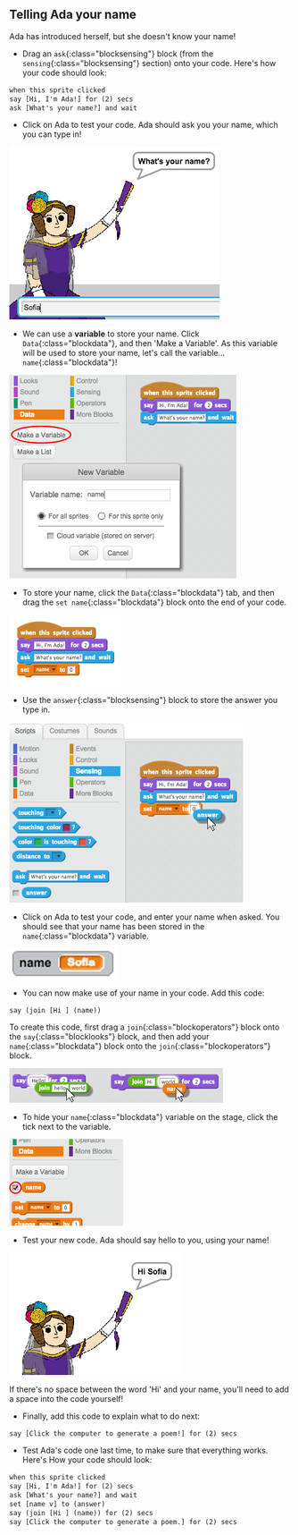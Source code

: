 ## Telling Ada your name

Ada has introduced herself, but she doesn't know your name!



+ Drag an `ask`{:class="blocksensing"} block (from the `sensing`{:class="blocksensing"} section) onto your code. Here's how your code should look:

```blocks
when this sprite clicked
say [Hi, I'm Ada!] for (2) secs
ask [What's your name?] and wait
```

+ Click on Ada to test your code. Ada should ask you your name, which you can type in!

![screenshot](images/poetry-input.png)

+ We can use a __variable__ to store your name. Click `Data`{:class="blockdata"}, and then 'Make a Variable'. As this variable will be used to store your name, let's call the variable... `name`{:class="blockdata"}!

![screenshot](images/poetry-name.png)

+ To store your name, click the `Data`{:class="blockdata"} tab, and then drag the `set name`{:class="blockdata"} block onto the end of your code.

![screenshot](images/poetry-set.png)

+ Use the `answer`{:class="blocksensing"} block to store the answer you type in.

![screenshot](images/poetry-answer.png)

+ Click on Ada to test your code, and enter your name when asked. You should see that your name has been stored in the `name`{:class="blockdata"} variable.

![screenshot](images/poetry-name-test.png)

+ You can now make use of your name in your code. Add this code:

```scratch
say (join [Hi ] (name))
```

To create this code, first drag a `join`{:class="blockoperators"} block onto the `say`{:class="blocklooks"} block, and then add your `name`{:class="blockdata"} block onto the `join`{:class="blockoperators"} block.

![screenshot](images/poetry-join.png)

+ To hide your `name`{:class="blockdata"} variable on the stage, click the tick next to the variable.

![screenshot](images/poetry-tick.png)

+ Test your new code. Ada should say hello to you, using your name!

![screenshot](images/poetry-name-test2.png)

If there's no space between the word 'Hi' and your name, you'll need to add a space into the code yourself!

+ Finally, add this code to explain what to do next:

```scratch
say [Click the computer to generate a poem!] for (2) secs
```

+ Test Ada's code one last time, to make sure that everything works. Here's How your code should look:

```scratch
when this sprite clicked
say [Hi, I'm Ada!] for (2) secs
ask [What's your name?] and wait
set [name v] to (answer)
say (join [Hi ] (name)) for (2) secs 
say [Click the computer to generate a poem.] for (2) secs 
```



